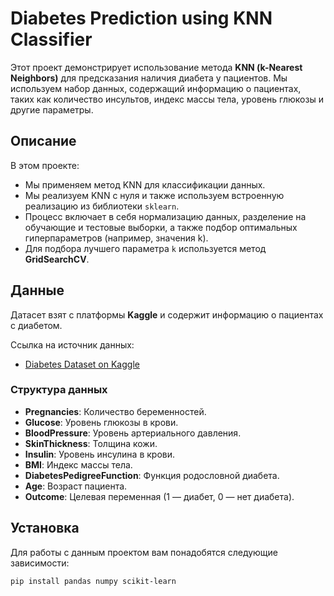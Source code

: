 # Diabetes Prediction using KNN Classifier

Этот проект демонстрирует использование метода **KNN (k-Nearest Neighbors)** для предсказания наличия диабета у пациентов. Мы используем набор данных, содержащий информацию о пациентах, таких как количество инсультов, индекс массы тела, уровень глюкозы и другие параметры.

## Описание

В этом проекте:
- Мы применяем метод KNN для классификации данных.
- Мы реализуем KNN с нуля и также используем встроенную реализацию из библиотеки `sklearn`.
- Процесс включает в себя нормализацию данных, разделение на обучающие и тестовые выборки, а также подбор оптимальных гиперпараметров (например, значения k).
- Для подбора лучшего параметра `k` используется метод **GridSearchCV**.

## Данные

Датасет взят с платформы **Kaggle** и содержит информацию о пациентах с диабетом. 

Ссылка на источник данных:
- [Diabetes Dataset on Kaggle](https://www.kaggle.com/uciml/pima-indians-diabetes-database)

### Структура данных

- **Pregnancies**: Количество беременностей.
- **Glucose**: Уровень глюкозы в крови.
- **BloodPressure**: Уровень артериального давления.
- **SkinThickness**: Толщина кожи.
- **Insulin**: Уровень инсулина в крови.
- **BMI**: Индекс массы тела.
- **DiabetesPedigreeFunction**: Функция родословной диабета.
- **Age**: Возраст пациента.
- **Outcome**: Целевая переменная (1 — диабет, 0 — нет диабета).

## Установка

Для работы с данным проектом вам понадобятся следующие зависимости:

```bash
pip install pandas numpy scikit-learn
